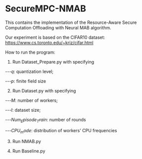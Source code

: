 # SecureMPC-NMAB

This contains the implementation of the Resource-Aware Secure Computation Offloading with Neural MAB algorithm.

Our experiment is based on the CIFAR10 dataset:
https://www.cs.toronto.edu/~kriz/cifar.html

How to run the program:

1. Run Dataset_Prepare.py with specifying

---$q$: quantization level;

---$p$: finite field size

2. Run Dataset.py with specifying

---$M$: number of workers;

---$l$: dataset size;

---$Num_Episode_Train$: number of rounds

---$CPU_mode$: distribution of workers' CPU frequencies

3. Run NMAB.py

4. Run Baseline.py
